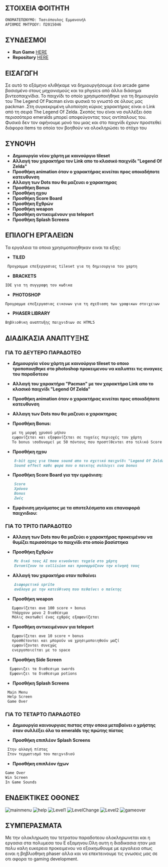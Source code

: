 ## ΣΤΟΙΧΕΙΑ ΦΟΙΤΗΤΗ

```markdown
ΟΝΟΜΑΤΕΠΩΝΥΜΟ: Τασιόπουλος Εμμανουήλ
ΑΡΙΘΜΟΣ ΜΗΤΡΩΟΥ: Π2015046
```

## ΣΥΝΔΕΣΜΟΙ

- **Run Game** [HERE](https://manolis-tasiopoulos.github.io/pacman/)            
- **Repository** [HERE](https://github.com/Manolis-Tasiopoulos/pacman/tree/master)

## ΕΙΣΑΓΩΓΗ
  Σε αυτό το εξάμηνο κλιθήκαμε να δημιουργήσουμε ένα arcade game βασισμένο στους μηχανισμούς και τα physics από άλλα διάσημα βιντεοπαιχνίδια. Το παιχνίδι το οποίο χρησιμοποιήθηκε για τη δημιουργία του The Legend Of Pacman είναι φυσικά το γνωστό σε όλους μας packman .Στη συγκεκριμένη υλοποίηση κύριος χαρακτήρας είναι ο Link από τη σειρά The Legend Of Zelda. Σκοπός του είναι να συλλέξει όσα περισσότερα emeralds μπορεί αποφεύγοντας τους αντίπαλους του. Φυσικά δεν τον αφήνουμε μονό του μιας και στο παιχνίδι έχουν προστεθεί διάφορα items τα οποία τον βοηθούν να ολοκληρώσει το στόχο του

## ΣΥΝΟΨΗ
  
   - __Δημιουργία νέου χάρτη με καινούργιο tileset__   
   - __Αλλαγή του χαρακτήρα τον Link απο το κλασικό παιχνίδι "Legend Of Zelda"__ 
   - __Προσθήκη animation όταν ο χαρακτήρας κινείται προς οποιαδήποτε κατευθυνση__ 
   - __Αλλαγη των Dots που θα μαζευει ο χαρακτηρας__
   - __Προσθήκη Bonus__
   - __Προσθήκη ηχου__
   - __Προσθήκη Score Board__
   - __Προσθήκη Εχθρών__
   - __Προσθήκη weapon__
   - __Προσθήκη αντικειμένουν για teleport__
   - __Προσθήκη Splash Screens__
     
## ΕΠΙΛΟΓΗ ΕΡΓΑΛΕΙΩΝ
  Τα εργαλεια τα οποια χρησιμοποιηθηκαν ειναι τα εξης: 
  
  - __TILED__
  
  ```markdown  
   Προγραμμα επεξεργασιας tileset για τη δημιουργια του χαρτη      
   ```
  - __BRACKETS__
  
  ```markdown  
  IDE για τη συγγραφη του κωδικα
  ```
  - __PHOTOSHOP__
  
  ```markdown
  Προγραμμα επεξεργασιας εικονων για τη σχεδιαση των γραφικων στοιχειων 
  ```  
  - __PHASER LIBRARY__
  
  ```markdown
  Βηβλιοθικη αναπτυξης παιχνιδιων σε HTML5   
  ```  
   
## ΔΙΑΔΙΚΑΣΙΑ ΑΝΑΠΤΥΞΗΣ

### ΓΙΑ ΤΟ ΔΕΥΤΕΡΟ ΠΑΡΑΔΟΤΕΟ

- __Δημιουργία νέου χάρτη με καινούργιο tileset το οποιο τροποποιηθηκε στο photoshop προκειμενου να καλυπτει τις αναγκες του παραδοτεου__

- __Αλλαγή του χαρακτήρα "Pacman" με τον χαρακτήρα Link απο το κλασικό παιχνίδι "Legend Of Zelda"__ 

- __Προσθήκη animation όταν ο χαρακτήρας κινείται προς οποιαδήποτε κατευθυνση__
 
- __Αλλαγη των Dots που θα μαζευει ο χαρακτηρας__

- __Προσθήκη Bonus:__
   
```markdown
   με τη μορφή χρυσού μήλου 
   εμφανίζεται και εξαφανίζεται σε τυχαίες περιοχές του χάρτη
   Το bonus ισοδυναμεί με 50 πόντους που προστίθενται στο τελικό Score
```    
- __Προσθήκη ηχου__ 

```markdown
    8-bit ηχος για theme sound απο το σχετικό παιχνίδι "Legend Of Zelda"
    Sound effect καθε φορα που ο παικτης συλλεγει ενα bonus
```    
- __Προσθήκη Score Board για την εμφάνιση:__

```markdown
    Score
    Χρόνου
    Bonus
    Ζωές     
 ```  
- __Εμφάνιση μηνύματος με τα αποτελέσματα και επαναφορά παιχνιδιου:__   

### ΓΙΑ ΤΟ ΤΡΙΤΟ ΠΑΡΑΔΟΤΕΟ

- __Αλλαγη των Dots που θα μαζεύει ο χαρακτήρας προκειμένου να θυμίζει περισσότερο το παιχνίδι στο οποίο βασίστηκα__

- __Προσθήκη Εχθρών__

```markdown
    Με δικό τους AI που κινούνται τυχαία στο χάρτη
    Εντοπίζουν το collision και προσαρμόζουν την κίνησή τους
```  

- __Αλλαγή του χαρακτήρα οταν πεθαίνει__

```markdown
    Διαφορετικό sprite 
    ανάλογα με την κατεύθινση που πεθαίνει ο παίκτης
```     
- __Προσθήκη weapon__ 

```markdown
   Εμφανίζεται ανα 100 score + bonus
   Υπάρχουν μονο 2 διαθέσιμα
   Μόλις σκοτωθεί ένας εχθρός εξαφανίζεται
```

 - __Προσθήκη αντικειμένουν για teleport__ 
 
 ```markdown
    Εμφανίζεται ανα 10 score + bonus
    προσθέτονται και μπορούν να χρησιμοποιηθούν μαζί
    εμφανίζονται συνεχώς
    ενεργοποιείται με το space  
 ```  
 - __Προσθήκη Side Screen__
 
 ```markdown
   Εμφανιζει τα διαθεσιμα swords
   Εμφανιζει τα διαθεσιμα potions
 ```  
   
  - __Προσθήκη Splash Screens__
  
  ```markdown
   Main Menu
   Help Screen
   Game Over
  ```  
### ΓΙΑ ΤΟ ΤΕΤΑΡΤΟ ΠΑΡΑΔΟΤΕΟ

- __Δημιουργία καινουργιας πιστας στην οποια μεταβαίνει ο χρήστης όταν συλλέξει όλα τα emeralds της πρώτης πίστας__

- __Προσθήκη επιπλέον Splash Screens__

```markdown
 Στην αλλαγή πίστας
 Στον τερματισμό του παιχνιδιού
``` 
- __Προσθήκη επιπλέον ήχων__

```markdown
Game Over
Win Screen
In Game Sounds
```
## ΕΝΔΕΙΚΤΙΚΕΣ ΟΘΟΝΕΣ

![mainmenu](mainmenu.png)
![help](help.png)
![Level1](Level1.png)
![LevelChange](LevelChange.png)
![Level2](Level2.png)
![gameover](gameover.png)

## ΣΥΜΠΕΡΑΣΜΑΤΑ
Με την ολοκληρωση του τετρατου παραδοτεου ολοκληρωνεται και η εργασια στα πολυμεσα του Ε εξαμηνου.Ολη αυτη η διαδικασια ηταν μια πολυ καλη ευκερεια προκειμενου να εξοικηωθουμε με εργαλεια οπως ειναι η βηβλιοθηκη phaser αλλα και να επεκτεινουμε τις γνωσεις μας σε οτι αφορα το gaming development.

